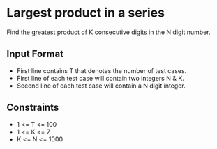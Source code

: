 Largest product in a series
=============

Find the greatest product of K consecutive digits in the N digit number.

Input Format
-------------

- First line contains T that denotes the number of test cases.
- First line of each test case will contain two integers N & K.
- Second line of each test case will contain a N digit integer.

Constraints
-------------

- 1 <= T <= 100
- 1 <= K <= 7
- K <= N <= 1000


